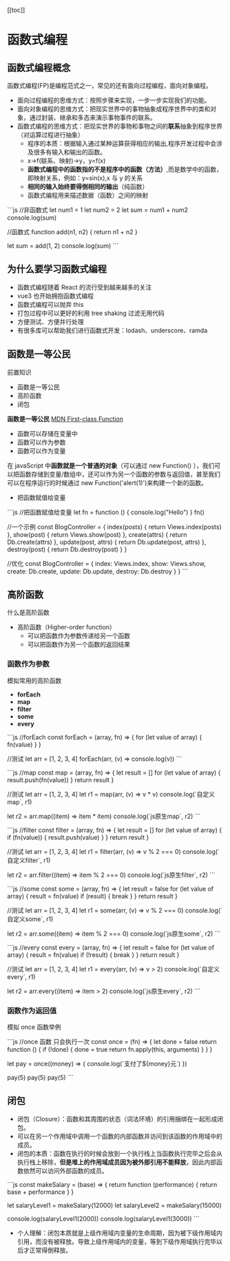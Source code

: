 [[toc]]

# 函数式编程

## 函数式编程概念

函数式编程(FP)是编程范式之一，常见的还有面向过程编程，面向对象编程。

- 面向过程编程的思维方式：按照步骤来实现，一步一步实现我们的功能。
- 面向对象编程的思维方式：把现实世界中的事物抽象成程序世界中的类和对象，通过封装、继承和多态来演示事物事件的联系。
- 函数式编程的思维方式：把现实世界的事物和事物之间的**联系**抽象到程序世界（对运算过程进行抽象）
  - 程序的本质：根据输入通过某种运算获得相应的输出,程序开发过程中会涉及很多有输入和输出的函数。
  - x->f(联系、映射)->y，y=f(x)
  - **函数式编程中的函数指的不是程序中的函数（方法）**,而是数学中的函数，即映射关系，例如：y=sin(x),x 与 y 的关系
  - **相同的输入始终要得倒相同的输出**（纯函数）
  - 函数式编程用来描述数据（函数）之间的映射

\`\`\`js
//非函数式
let num1 = 1
let num2 = 2
let sum = num1 + num2
console.log(sum)

//函数式
function add(n1, n2) {
  return n1 + n2
}

let sum = add(1, 2)
console.log(sum)
\`\`\`

## 为什么要学习函数式编程

- 函数式编程随着 React 的流行受到越来越多的关注
- vue3 也开始拥抱函数式编程
- 函数式编程可以抛弃 this
- 打包过程中可以更好的利用 tree shaking 过滤无用代码
- 方便测试、方便并行处理
- 有很多库可以帮助我们进行函数式开发：lodash、underscore、ramda

## 函数是一等公民

前置知识

- 函数是一等公民
- 高阶函数
- 闭包

**函数是一等公民**
[MDN First-class Function](https://developer.mozilla.org/zh-CN/docs/Glossary/First-class_Function)

- 函数可以存储在变量中
- 函数可以作为参数
- 函数可以作为变量

在 javaScript 中**函数就是一个普通的对象**（可以通过 new Function() ），我们可以把函数存储到变量/数组中，还可以作为另一个函数的参数与返回值，甚至我们可以在程序运行的时候通过 new Function('alert(1)')来构建一个新的函数。

- 把函数赋值给变量

\`\`\`js
//把函数赋值给变量
let fn = function () {
  console.log("Hello")
}
fn()

//一个示例
const BlogController = {
  index(posts) {
    return Views.index(posts)
  },
  show(post) {
    return Views.show(post)
  },
  create(attrs) {
    return Db.create(attrs)
  },
  update(post, attrs) {
    return Db.update(post, attrs)
  },
  destroy(post) {
    return Db.destroy(post)
  }
}

//优化
const BlogController = {
  index: Views.index,
  show: Views.show,
  create: Db.create,
  update: Db.update,
  destroy: Db.destroy
  }
}
\`\`\`

## 高阶函数

什么是高阶函数

- 高阶函数（Higher-order function）
  - 可以把函数作为参数传递给另一个函数
  - 可以把函数作为另一个函数的返回结果

### 函数作为参数

模拟常用的高阶函数

- **forEach**
- **map**
- **filter**
- **some**
- **every**

\`\`\`js
//forEach
const forEach = (array, fn) => {
  for (let value of array) {
    fn(value)
  }
}

//测试
let arr = [1, 2, 3, 4]
forEach(arr, (v) => console.log(v))
\`\`\`

\`\`\`js
//map
const map = (array, fn) => {
  let result = []
  for (let value of array) {
    result.push(fn(value))
  }
  return result
}

//测试
let arr = [1, 2, 3, 4]
let r1 = map(arr, (v) => v * v)
console.log(\`自定义map\`, r1)

let r2 = arr.map((item) => item * item)
console.log(\`js原生map\`, r2)
\`\`\`

\`\`\`js
//filter
const filter = (array, fn) => {
  let result = []
  for (let value of array) {
    if (fn(value)) {
      result.push(value)
    }
  }
  return result
}

//测试
let arr = [1, 2, 3, 4]
let r1 = filter(arr, (v) => v % 2 === 0)
console.log(\`自定义filter\`, r1)

let r2 = arr.filter((item) => item % 2 === 0)
console.log(\`js原生filter\`, r2)
\`\`\`

\`\`\`js
//some
const some = (array, fn) => {
  let result = false
  for (let value of array) {
    result = fn(value)
    if (result) {
      break
    }
  }
  return result
}

//测试
let arr = [1, 2, 3, 4]
let r1 = some(arr, (v) => v % 2 === 0)
console.log(\`自定义some\`, r1)

let r2 = arr.some((item) => item % 2 === 0)
console.log(\`js原生some\`, r2)
\`\`\`

\`\`\`js
//every
const every = (array, fn) => {
  let result = false
  for (let value of array) {
    result = fn(value)
    if (!result) {
      break
    }
  }
  return result
}

//测试
let arr = [1, 2, 3, 4]
let r1 = every(arr, (v) => v > 2)
console.log(\`自定义every\`, r1)

let r2 = arr.every((item) => item > 2)
console.log(\`js原生every\`, r2)
\`\`\`

### 函数作为返回值

模拟 once 函数举例

\`\`\`js
//once 函数 只会执行一次
const once = (fn) => {
  let done = false
  return function () {
    if (!done) {
      done = true
      return fn.apply(this, arguments)
    }
  }
}

let pay = once((money) => {
  console.log(\`支付了\$\{money\}元\`)
})

pay(5)
pay(5)
pay(5)
\`\`\`

## 闭包

- 闭包（Closure）：函数和其周围的状态（词法环境）的引用捆绑在一起形成闭包。
- 可以在另一个作用域中调用一个函数的内部函数并访问到该函数的作用域中的成员。
- 闭包的本质：函数在执行的时候会放到一个执行栈上当函数执行完毕之后会从执行栈上移除，**但是堆上的作用域成员因为被外部引用不能释放**，因此内部函数依然可以访问外部函数的成员。

\`\`\`js
const makeSalary = (base) => {
  return function (performance) {
    return base + performance
  }
}

let salaryLevel1 = makeSalary(12000)
let salaryLevel2 = makeSalary(15000)

console.log(salaryLevel1(2000))
console.log(salaryLevel1(3000))
\`\`\`

- 个人理解：闭包本质就是上级作用域内变量的生命周期，因为被下级作用域内引用，而没有被释放。导致上级作用域内的变量，等到下级作用域执行完毕以后才正常得倒释放。
